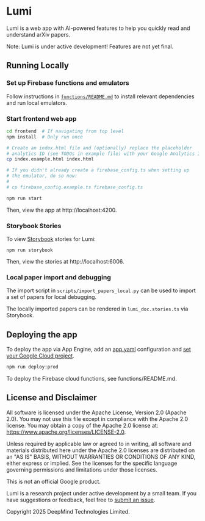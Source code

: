 # Lumi

Lumi is a web app with AI-powered features to help you quickly read and understand arXiv papers.

Note: Lumi is under active development! Features are not yet final.

## Running Locally

### Set up Firebase functions and emulators

Follow instructions in
[`functions/README.md`](https://github.com/PAIR-code/lumi/tree/main/functions)
to install relevant dependencies and run local emulators.

### Start frontend web app

```bash
cd frontend  # If navigating from top level
npm install  # Only run once

# Create an index.html file and (optionally) replace the placeholder
# analytics ID (see TODOs in example file) with your Google Analytics ID
cp index.example.html index.html

# If you didn't already create a firebase_config.ts when setting up
# the emulator, do so now:
#
# cp firebase_config.example.ts firebase_config.ts

npm run start
```

Then, view the app at http://localhost:4200.

### Storybook Stories
To view [Storybook](https://storybook.js.org/docs) stories for Lumi:

```
npm run storybook
```

Then, view the stories at http://localhost:6006.

### Local paper import and debugging

The import script in `scripts/import_papers_local.py` can be used to import a
set of papers for local debugging.

The locally imported papers can be rendered in `lumi_doc.stories.ts`
via Storybook.

## Deploying the app

To deploy the app via App Engine, add an [app.yaml](https://cloud.google.com/appengine/docs/standard/reference/app-yaml?tab=node.js) configuration and [set your Google Cloud project](https://cloud.google.com/sdk/gcloud/reference/config/set).

```bash
npm run deploy:prod
```

To deploy the Firebase cloud functions, see functions/README.md.

## License and Disclaimer

All software is licensed under the Apache License, Version 2.0 (Apache 2.0).
You may not use this file except in compliance with the Apache 2.0 license.
You may obtain a copy of the Apache 2.0 license at:
https://www.apache.org/licenses/LICENSE-2.0.

Unless required by applicable law or agreed to in writing, all software and
materials distributed here under the Apache 2.0 licenses are distributed on an
"AS IS" BASIS, WITHOUT WARRANTIES OR CONDITIONS OF ANY KIND, either express or
implied. See the licenses for the specific language governing permissions and
limitations under those licenses.

This is not an official Google product.

Lumi is a research project under active development by a small
team. If you have suggestions or feedback, feel free to
[submit an issue](https://github.com/pair-code/lumi/issues).

Copyright 2025 DeepMind Technologies Limited.
